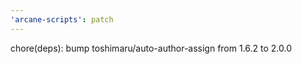 ```yaml
---
'arcane-scripts': patch
---
```


<!-- markdownlint-disable MD041 -->chore(deps): bump toshimaru/auto-author-assign from 1.6.2 to 2.0.0
